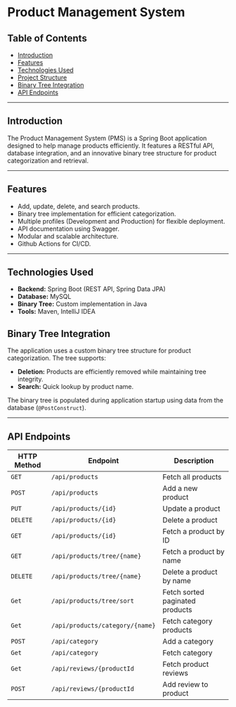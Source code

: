 # **Product Management System**

## **Table of Contents**
- [Introduction](#introduction)
- [Features](#features)
- [Technologies Used](#technologies-used)
- [Project Structure](#project-structure)
- [Binary Tree Integration](#binary-tree-integration)
- [API Endpoints](#api-endpoints)

---

## **Introduction**

The Product Management System (PMS) is a Spring Boot application designed to help manage products efficiently. It features a RESTful API, database integration, and an innovative binary tree structure for product categorization and retrieval.

---

## **Features**
- Add, update, delete, and search products.
- Binary tree implementation for efficient categorization.
- Multiple profiles (Development and Production) for flexible deployment.
- API documentation using Swagger.
- Modular and scalable architecture.
- Github Actions for CI/CD.

---

## **Technologies Used**
- **Backend:** Spring Boot (REST API, Spring Data JPA)
- **Database:** MySQL
- **Binary Tree:** Custom implementation in Java
- **Tools:** Maven, IntelliJ IDEA

## **Binary Tree Integration**

The application uses a custom binary tree structure for product categorization. The tree supports:
- **Deletion:** Products are efficiently removed while maintaining tree integrity.
- **Search:** Quick lookup by product name.

The binary tree is populated during application startup using data from the database (`@PostConstruct`).

---

## **API Endpoints**

| HTTP Method | Endpoint                        | Description                    |
|-------------|---------------------------------|--------------------------------|
| `GET`       | `/api/products`                 | Fetch all products             |
| `POST`      | `/api/products`                 | Add a new product              |
| `PUT`       | `/api/products/{id}`            | Update a product               |
| `DELETE`    | `/api/products/{id}`            | Delete a product               |
| `GET`       | `/api/products/{id}`            | Fetch a product by ID          |
| `GET`       | `/api/products/tree/{name}`     | Fetch a product by name        |
| `DELETE`    | `/api/products/tree/{name}`     | Delete a product by name       |
| `Get`       | `/api/products/tree/sort`       | Fetch sorted paginated products |
| `Get`       | `/api/products/category/{name}` | Fetch category products        |
| `POST`      | `/api/category`                 | Add a category                 |
| `Get`       | `/api/category`                 | Fetch category                 |
| `Get`       | `/api/reviews/{productId`       | Fetch product reviews          |
| `POST`      | `/api/reviews/{productId`       | Add review to product   |
